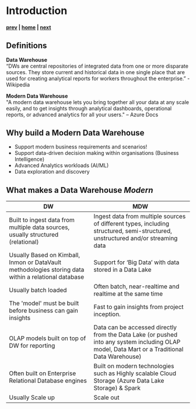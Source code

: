 # Introduction

#### [prev](./readme.md) | [home](./readme.md)  | [next](./designing.md)

## Definitions
**Data Warehouse** </br>“DWs are central repositories of integrated data from one or more disparate sources. They store current and historical data in one single place that are used for creating analytical reports for workers throughout the enterprise.” - Wikipedia

**Modern Data Warehouse**</br>
"A modern data warehouse lets you bring together all your data at any scale easily, and to get insights through analytical dashboards, operational reports, or advanced analytics for all your users." – Azure Docs

## Why build a Modern Data Warehouse
* Support modern business requirements and scenarios!
* Support data-driven decision making within organisations (Business Intelligence)
* Advanced Analytics workloads (AI/ML)
* Data exploration and discovery

## What makes a Data Warehouse *Modern*
DW | MDW
---|---
Built to ingest data from multiple data sources, usually structured (relational) | Ingest data from multiple sources of different types, including structured, semi-structured, unstructured and/or streaming data 
Usually Based on Kimball, Inmon or DataVault methodologies storing data within a relational database | Support for ‘Big Data’ with data stored in a Data Lake
Usually batch loaded | Often batch, near-realtime and realtime at the same time 
The 'model' must be built before business can gain insights | Fast to gain insights from project inception.
OLAP models built on top of DW for reporting | Data can be accessed directly from the Data Lake (or pushed into any system including OLAP model, Data Mart or a Traditional Data Warehouse) 
Often built on Enterprise Relational Database engines | Built on modern technologies such as Highly scalable Cloud Storage (Azure Data Lake Storage) & Spark
Usually Scale up | Scale out